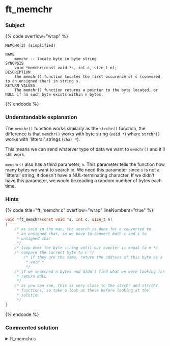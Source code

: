 # ft\_memchr

### Subject

{% code overflow="wrap" %}
```
MEMCHR(3) (simplified)

NAME
    memchr -- locate byte in byte string
SYNOPSIS
    void *memchr(const void *s, int c, size_t n);
DESCRIPTION
    the memchr() function locates the first occurence of c (convered to an unsigned char) in string s.
RETURN VALUES
    The memchr() function returns a pointer to the byte located, or NULL if no such byte exists within n bytes.
```
{% endcode %}

### Understandable explanation

The `memchr()` function works similarly as the `strchr()` function, the difference is that `memchr()` works with byte string (`void *`) where `strchr()` works with 'litteral' strings (`char *`).

This means we can send whatever type of data we want to `memchr()` and it'll still work.

`memchr()` also has a third parameter, `n`. This parameter tells the function how many bytes we want to search in. We need this parameter since `s` is not a 'litteral' string, it doesn't have a NUL-terminating character. If we didn't have this parameter, we would be reading a random number of bytes each time.

### Hints

{% code title="ft_memchr.c" overflow="wrap" lineNumbers="true" %}
```c
void *ft_memchr(const void *s, int c, size_t n)
{
    /* as said in the man, the search is done for c converted to
     * an unsigned char, so we have to convert both c and s to 
     * unsigned char
     */
    /* loop over the byte string until our counter is equal to n */
    /* compare the current byte to c */
        /* if they are the same, return the address of this byte as a
         * void *
         */
    /* if we searched n bytes and didn't find what we were looking for
     * return NULL
     */
    /* as you can see, this is very close to the strchr and strrchr
     * functions, so take a look at these before looking at the
     * solution
     */
}
```
{% endcode %}

### Commented solution

<details>

<summary>ft_memchr.c</summary>

{% code title="ft_memchr.c" overflow="wrap" lineNumbers="true" %}
```c
#include "libft.h"

void *ft_memchr(const void *s, int c, size_t n)
{
    unsigned char *str;
    size_t i;
    unsigned char uc;
    
    /* converting both s and c to unsigned char */
    str = (unsigned char *) s;
    uc (unsigned char) c;
    i = 0;
    /* looping over n bytes */
    while (i < n)
    {
        /* same check as strchr */
        if (str[i] == uc)
            /* there, we return a void pointer instead
             * of the char pointer we returned in strchr
             */
            return ((void *) &str[i]);
        i++;
    }
    /* if we reached this point, we didn't find any occurence
     * of c in n bytes, so we return NULL
     */
    return (NULL);
}
```
{% endcode %}

</details>
